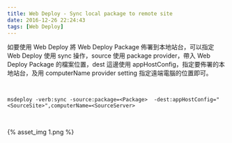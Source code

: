 ```yaml
---
title: Web Deploy - Sync local package to remote site
date: 2016-12-26 22:24:43
tags: [Web Deploy]
---
```


如要使用 Web Deploy 將 Web Deploy Package 佈署到本地站台，可以指定 Web Deploy 使用 sync 操作，source 使用 package provider，帶入 Web Deploy Package 的檔案位置，dest 這邊使用 appHostConfig，指定要佈署的本地站台，及用 computerName provider setting 指定遠端電腦的位置即可。

<!-- More -->

<br/>

    msdeploy -verb:sync -source:package=<Package>  -dest:appHostConfig="<SourceSite>",computerName=<SourceServer>


<br/>


{% asset_img 1.png %}

<br/>
